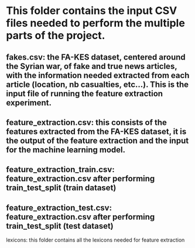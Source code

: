 # This folder contains the input CSV files needed to perform the multiple parts of the project.
## fakes.csv: the FA-KES dataset, centered around the Syrian war, of fake and true news articles, with the information needed extracted from each article (location, nb casualties, etc...). This is the input file of running the feature extraction experiment.
## feature_extraction.csv: this consists of the features extracted from the FA-KES dataset, it is the output of the feature extraction and the input for the machine learning model.
## feature_extraction_train.csv: feature_extraction.csv after performing train_test_split (train dataset)
## feature_extraction_test.csv: feature_extraction.csv after performing train_test_split (test dataset)
lexicons: this folder contains all the lexicons needed for feature extraction
